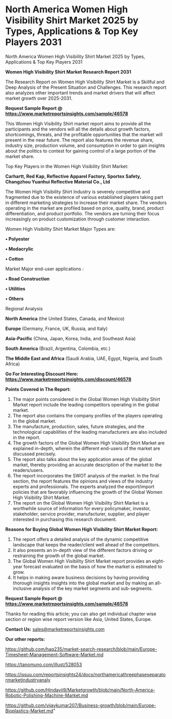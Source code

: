 # North America Women High Visibility Shirt Market 2025 by Types, Applications & Top Key Players 2031
 North America Women High Visibility Shirt Market 2025 by Types, Applications & Top Key Players 2031

<strong>Women High Visibility Shirt Market Research Report 2031</strong>

The Research Report on Women High Visibility Shirt Market is a Skillful and Deep Analysis of the Present Situation and Challenges. This research report also analyzes other important trends and market drivers that will affect market growth over 2025-2031.

<strong>Request Sample Report @ <a href=https://www.marketreportsinsights.com/sample/46578>https://www.marketreportsinsights.com/sample/46578</a></strong>

This Women High Visibility Shirt market report aims to provide all the participants and the vendors will all the details about growth factors, shortcomings, threats, and the profitable opportunities that the market will present in the near future. The report also features the revenue share, industry size, production volume, and consumption in order to gain insights about the politics to contest for gaining control of a large portion of the market share.

Top Key Players in the Women High Visibility Shirt Market:

<strong>Carhartt, Red Kap, Reflective Apparel Factory, Sportex Safety, Changzhou Yuanhui Reflective Material Co., Ltd</strong>

The Women High Visibility Shirt Industry is severely competitive and fragmented due to the existence of various established players taking part in different marketing strategies to increase their market share. The vendors operating in the market are profiled based on price, quality, brand, product differentiation, and product portfolio. The vendors are turning their focus increasingly on product customization through customer interaction.

Women High Visibility Shirt Market Major Types are:

<strong>•  Polyester

•  Modacrylic

•  Cotton</strong>

Market Major end-user applications :

<strong>•  Road Construction

•  Utilities

•  Others</strong>

Regional Analysis

</u><strong><b>North America</b></strong> (the United States, Canada, and Mexico)

<strong><b>Europe </b></strong>(Germany, France, UK, Russia, and Italy)

<strong><b>Asia-Pacific</b></strong> (China, Japan, Korea, India, and Southeast Asia)

<strong><b>South America</b></strong> (Brazil, Argentina, Colombia, etc.)

<strong><b>The Middle East and Africa</b></strong> (Saudi Arabia, UAE, Egypt, Nigeria, and South Africa)

<strong>Go For Interesting Discount Here: <a href=https://www.marketreportsinsights.com/discount/46578>https://www.marketreportsinsights.com/discount/46578</a></strong>

<strong>Points Covered in The Report:</strong>
<ol>
  <li>The major points considered in the Global Women High Visibility Shirt Market report include the leading competitors operating in the global market.</li>
  <li>The report also contains the company profiles of the players operating in the global market.</li>
  <li>The manufacture, production, sales, future strategies, and the technological capabilities of the leading manufacturers are also included in the report.</li>
  <li>The growth factors of the Global Women High Visibility Shirt Market are explained in-depth, wherein the different end-users of the market are discussed precisely.</li>
  <li>The report also talks about the key application areas of the global market, thereby providing an accurate description of the market to the readers/users.</li>
  <li>The report incorporates the SWOT analysis of the market. In the final section, the report features the opinions and views of the industry experts and professionals. The experts analyzed the export/import policies that are favorably influencing the growth of the Global Women High Visibility Shirt Market.</li>
  <li>The report on the Global Women High Visibility Shirt Market is a worthwhile source of information for every policymaker, investor, stakeholder, service provider, manufacturer, supplier, and player interested in purchasing this research document.</li>
</ol>
<strong>Reasons for Buying Global Women High Visibility Shirt Market Report:</strong>

<ol>
  <li>The report offers a detailed analysis of the dynamic competitive landscape that keeps the reader/client well ahead of the competitors.</li>
  <li>It also presents an in-depth view of the different factors driving or restraining the growth of the global market.</li>
  <li>The Global Women High Visibility Shirt Market report provides an eight-year forecast evaluated on the basis of how the market is estimated to grow.</li>
  <li>It helps in making aware business decisions by having providing thorough insights insights into the global market and by making an all-inclusive analysis of the key market segments and sub-segments.</li>
</ol>
<strong>Request Sample Report @ <a href=https://www.marketreportsinsights.com/sample/46578>https://www.marketreportsinsights.com/sample/46578</a></strong>


Thanks for reading this article; you can also get individual chapter wise section or region wise report version like Asia, United States, Europe.

<strong>Contact Us:</strong>
sales@marketreportsinsights.com

<strong>Our other reports:</strong>

<a href=https://github.com/haq235/market-search-research/blob/main/Europe-Timesheet-Management-Software-Market.md>https://github.com/haq235/market-search-research/blob/main/Europe-Timesheet-Management-Software-Market.md</a>

<a href=https://tanomuno.com/illust/528053>https://tanomuno.com/illust/528053</a>

<a href=https://issuu.com/reportsinsights24/docs/northamericathreephaseseparatormarketindustryanaly>https://issuu.com/reportsinsights24/docs/northamericathreephaseseparatormarketindustryanaly</a>

<a href=https://github.com/Hindavii9/Marketgrowth/blob/main/North-America-Robotic-Polishing-Machine-Market.md>https://github.com/Hindavii9/Marketgrowth/blob/main/North-America-Robotic-Polishing-Machine-Market.md</a>

<a href=https://github.com/vijaykumar207/Business-growth/blob/main/Europe-Bioplastics-Market.md>https://github.com/vijaykumar207/Business-growth/blob/main/Europe-Bioplastics-Market.md</a>"
